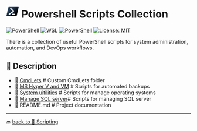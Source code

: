 # <img src="../Assets/Powershell.svg" width="35" alt="PowerShell"> Powershell Scripts Collection

[![PowerShell](https://custom-icon-badges.demolab.com/badge/.-PowerShell-blue.svg?style=flat&logo=powershell-core-eyecatch32&logoColor=white)](https://learn.microsoft.com/en-us/powershell/scripting/install/installing-powershell-on-windows?view=powershell-7.5)
[![WSL](https://img.shields.io/badge/WSL-Microsoft-blue?style=flat&logo=linux&logoColor=white&logoSize=auto&labelColor=4E9A06)](https://learn.microsoft.com/en-us/windows/wsl/about)
[![PowerShell](https://img.shields.io/badge/PowerShell-5.1%2B-blue?logo=powershell)](https://docs.microsoft.com/en-us/powershell/)
[![License: MIT](https://img.shields.io/badge/License-MIT-green.svg)](https://opensource.org/licenses/MIT)

There is a collection of useful PowerShell scripts for system administration, automation, and DevOps workflows.  

## 📂 Description

- 📂 [CmdLets](./CmdLets/) # Custom CmdLets folder
- 📂 [MS Hyper V and VM](./Virtualization/) # Scripts for automated backups
- 📂 [System uitilities](./System-Utils/) # Scripts for manage operating systems
- 📂 [Manage SQL server](./ManageSQL/)# Scripts for managing SQL server
- 📄 README.md # Project documentation

---

🔙 [back to 📂 Scripting](../)
